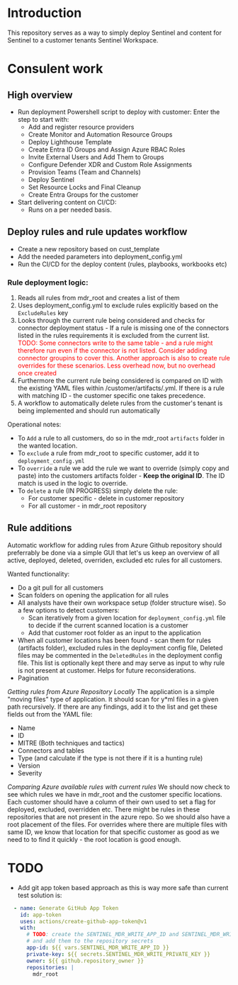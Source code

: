 # Introduction
This repository serves as a way to simply deploy Sentinel and content for Sentinel to a customer tenants Sentinel Workspace.

# Consulent work
## High overview
- Run deployment Powershell script to deploy with customer:
Enter the step to start with:
  - Add and register resource providers
  - Create Monitor and Automation Resource Groups
  - Deploy Lighthouse Template
  - Create Entra ID Groups and Assign Azure RBAC Roles
  - Invite External Users and Add Them to Groups
  - Configure Defender XDR and Custom Role Assignments
  - Provision Teams (Team and Channels)
  - Deploy Sentinel
  - Set Resource Locks and Final Cleanup
  - Create Entra Groups for the customer
- Start delivering content on CI/CD:
  - Runs on a per needed basis.

## Deploy rules and rule updates workflow
- Create a new repository based on cust_template
- Add the needed parameters into deployment_config.yml
- Run the CI/CD for the deploy content (rules, playbooks, workbooks etc)

### Rule deployment logic: 
1. Reads all rules from mdr_root and creates a list of them
2. Uses deployment_config.yml to exclude rules explicitly based on the `ExcludeRules` key
3. Looks through the current rule being considered and checks for connector deployment status - If a rule is missing one of the connectors listed in the rules requirements it is excluded from the current list.
    <span style="color:red">TODO: Some connectors write to the same table - and a rule might therefore run even if the connector is not listed. Consider adding connector groupins to cover this. Another approach is also to create rule overrides for these scenarios. Less overhead now, but no overhead once created </span>
4. Furthermore the current rule being considered is compared on ID with the existing YAML files within /customer/artifacts/*.y*ml. If there is a rule with matching ID - the customer specific one takes precedence. 
5. A workflow to automatically delete rules from the customer's tenant is being implemented and should run automatically

Operational notes:
- To `Add` a rule to all customers, do so in the mdr_root `artifacts` folder in the wanted location. 
- To `exclude` a rule from mdr_root to specific customer, add it to `deployment_config.yml`
- To `override` a rule we add the rule we want to override (simply copy and paste) into the customers artifacts folder - **Keep the original ID**. The ID match is used in the logic to override.
- To `delete` a rule (IN PROGRESS) simply delete the rule:
  - For customer specific - delete in customer repository
  - For all customer - in mdr_root repository


## Rule additions
Automatic workflow for adding rules from Azure Github repository should preferrably be done via a simple GUI that let's us keep an overview of all active, deployed, deleted, overriden, excluded etc rules for all customers. 

Wanted functionality:
- Do a git pull for all customers
- Scan folders on opening the application for all rules
- All analysts have their own workspace setup (folder structure wise). So a few options to detect customers:
    - Scan iteratively from a given location for `deployment_config.yml` file to decide if the current scanned location is a customer
    - Add that customer root folder as an input to the application
- When all customer locations has been found - scan them for rules (artifacts folder), excluded rules in the deployment config file, Deleted files may be commented in the `DeletedRules` in the deployment config file. This list is optionally kept there and may serve as input to why rule is not present at customer. Helps for future reconsiderations. 
- Pagination

*Getting rules from Azure Repository Locally*
The application is a simple "moving files" type of application. It should scan for y*ml files in a given path recursively. If there are any findings, add it to the list and get these fields out from the YAML file:
- Name
- ID
- MITRE (Both techniques and tactics)
- Connectors and tables
- Type (and calculate if the type is not there if it is a hunting rule)
- Version
- Severity

*Comparing Azure available rules with current rules*
We should now check to see which rules we have in mdr_root and the customer specific locations.
Each customer should have a column of their own used to set a flag for deployed, excluded, overridden etc.
There might be rules in these repositories that are not present in the azure repo. So we should also have a root placement of the files. For overrides where there are multiple files with same ID, we know that location for that specific customer as good as we need to to find it quickly - the root location is good enough. 



# TODO
- Add git app token based approach as this is way more safe than current test solution is:
```yaml
  - name: Generate GitHub App Token
    id: app-token
    uses: actions/create-github-app-token@v1
    with:
      # TODO: create the SENTINEL_MDR_WRITE_APP_ID and SENTINEL_MDR_WRITE_PRIVATE_KEY secrets
      # and add them to the repository secrets
      app-id: ${{ vars.SENTINEL_MDR_WRITE_APP_ID }}
      private-key: ${{ secrets.SENTINEL_MDR_WRITE_PRIVATE_KEY }}
      owner: ${{ github.repository_owner }}
      repositories: |
        mdr_root
```